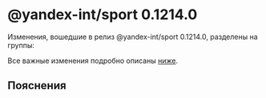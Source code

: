 # @yandex-int/sport 0.1214.0

<!-- ЧЕЛОВЕЧЕСКОЕ ВСТУПЛЕНИЕ -->

Изменения, вошедшие в релиз @yandex-int/sport 0.1214.0, разделены на группы:

Все важные изменения подробно описаны [ниже](#Пояснения).

## Пояснения


